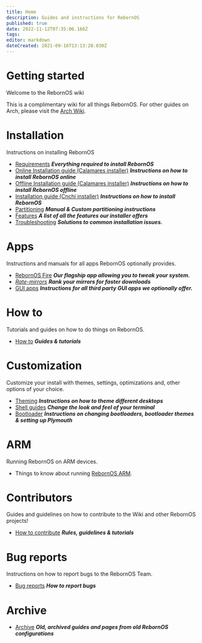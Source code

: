 ```yaml
---
title: Home
description: Guides and instructions for RebornOS
published: true
date: 2022-11-12T07:35:06.166Z
tags: 
editor: markdown
dateCreated: 2021-09-16T13:13:20.030Z
---
```


# Getting started

Welcome to the RebornOS wiki

This is a complimentary wiki for all things RebornOS. For other guides on Arch, please visit the [Arch Wiki](https://wiki.archlinux.org).

# Installation

Instructions on installing RebornOS

-   [Requirements](/en/installation/requirements) ***Everything required to install RebornOS***
-   [Online Installation guide (Calamares installer)](/en/installation/calamares_online) ***Instructions on how to install RebornOS online***
-   [Offline Installation guide (Calamares installer)](/en/installation/calamares_offline) ***Instructions on how to install RebornOS offline***
-   [Installation guide (Cnchi installer)](/en/installation/cnchi) ***Instructions on how to install RebornOS***
-   [Partitioning](/en/installation/partitioning) ***Manual & Custom partitioning instructions***
-   [Features](/en/installation/features) ***A list of all the features our installer offers***
-   [Troubleshooting](/en/installation/troubleshooting) ***Solutions to common installation issues.***

# Apps

Instructions and manuals for all apps RebornOS optionally provides.

-   [RebornOS Fire](/en/apps/rebornosfire) ***Our flagship app allowing you to tweak your system.***
-   [*Rate-mirrors*](https://wiki.rebornos.org/en/apps/rate-mirrors) ***Rank your mirrors for faster downloads***
-   [GUI apps](/en/apps) ***Instructions for all third party GUI apps we optionally offer.***

# How to

Tutorials and guides on how to do things on RebornOS.

-   [How to](/en/howto) ***Guides & tutorials***

# Customization

Customize your install with themes, settings, optimizations and, other options of your choice.

-   [Theming](/en/customization/theming) ***Instructions on how to theme different desktops***
-   [Shell guides](/en/customization/shell) ***Change the look and feel of your terminal***
-   [Bootloader](/en/customization/bootloader) ***Instructions on changing bootloaders, bootloader themes & setting up Plymouth***

# **ARM**

Running RebornOS on ARM devices.

-   Things to know about running [RebornOS ARM](https://wiki.rebornos.org/en/arm).

# Contributors

Guides and guidelines on how to contribute to the Wiki and other RebornOS projects!

-   [How to contribute](/en/howto/contribute) ***Rules, guidelines & tutorials***

# Bug reports

Instructions on how to report bugs to the RebornOS Team.

-   [Bug reports](/en/howto/bugreports) ***How to report bugs***

# Archive

-   [Archive](/en/archive) ***Old, archived guides and pages from old RebornOS configurations***